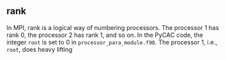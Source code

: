 ## rank

In MPI, rank is a logical way of numbering processors. The processor 1 has rank 0, the processor 2 has rank 1, and so on. In the PyCAC code, the integer `root` is set to 0 in `processor_para_module.f90`. The processor 1, i.e., `root`, does heavy lifting 